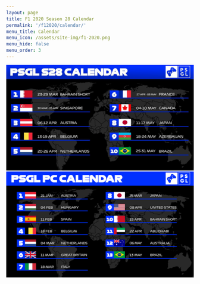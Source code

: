 ```yaml
---
layout: page
title: F1 2020 Season 28 Calendar
permalink: '/f12020/calendar/'
menu_title: Calendar
menu_icon: /assets/site-img/f1-2020.png
menu_hide: false
menu_order: 3
---
```


<div class="center">

![](/assets/site-img/psgl-s28-calendar.jpg)
![](/assets/site-img/psgl-s28-pc-calendar.jpg)

</div>